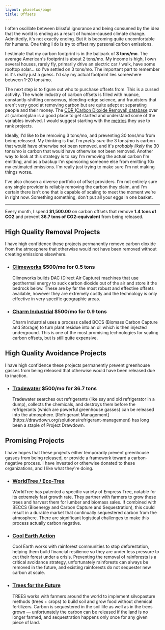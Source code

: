 ```yaml
---
layout: phasetwo/page
title: Offsets
---
```


I often oscillate between blissful ignorance and being consumed by the idea that the world is ending as a result of human-caused climate change. Admittedly, it's not exactly ending. But it is becoming quite uncomfortable for humans. One thing I do is try to offset my personal carbon emissions.

I estimate that my carbon footprint is in the ballpark of **3 tons/mo**. The average American's footprint is about 2 tons/mo. My income is high, I own several houses, rarely fly, primarily drive an electric car / walk, have some rooftop solar... so I've settled on 3 tons/mo. The important part to remember is it's really just a guess. I'd say my actual footprint lies somewhere between 1-20 tons/mo.

The next step is to figure out who to purchase offsets from. This is a cursed activity. The whole industry of carbon offsets is filled with nuance, constantly-shifting consensus, bleeding-edge science, and fraudsters that aren't very good at removing carbon but are quite adept at separating people and their money. The [CDR (Carbon Dioxide Removal) database](https://carbonplan.org/research/cdr-database) over at (carbon)plan is a good place to get started and understand some of the variables involved. I would suggest starting with the [metrics](https://carbonplan.org/research/cdr-database/methods) they use to rank projects.

Ideally, I'd like to be removing 3 tons/mo, and preventing 30 tons/mo from being released. My thinking is that I'm _pretty sure_ the 3 tons/mo is carbon that would have otherwise not been removed, and it's _probably likely_ the 30 tons/mo is carbon that would have otherwise not been removed. Another way to look at this strategy is to say I'm removing the actual carbon I'm emitting, and as a backup I'm sponsoring someone else from emitting 10x my estimated emissions. I'm really just trying to make sure I'm not making things worse.

I've also chosen a diverse portfolio of offset providers. I'm not entirely sure any single provider is reliably removing the carbon they claim, and I'm certain there isn't one that is capable of scaling to meet the moment we're in right now. Something something, don't put all your eggs in one basket.

----

Every month, I spend **$1,500.00** on carbon offsets that remove **1.4 tons of CO2** and prevent **36.7 tons of CO2-equivalent** from being released.

## High Quality Removal Projects

I have high confidence these projects permanently remove carbon dioxide from the atmosphere that otherwise would not have been removed without creating emissions elsewhere.

<ul class="nonprofits">
  <li>
  <h3><a href="https://climeworks.com/invitation/Jy04DG0A">Climeworks</a> $500/mo for 0.5 tons</h3>
  <p>Climeworks builds DAC (Direct Air Capture) machines that use geothermal energy to suck carbon dioxide out of the air and store it the bedrock below. These are by far the most robust and effective offsets available, however they are extremely costly and the technology is only effective in very specific geographic areas.</p>
  </li>
  <li>
  <h3><a href="https://charmindustrial.com/">Charm Industrial</a> $500/mo for 0.9 tons</h3>
  <p>Charm Industrial uses a process called BCCS (Biomass Carbon Capture and Storage) to turn plant residue into an oil which is then injected underground. This is one of the most promising technologies for scaling carbon offsets, but is still quite expensive.</p>
  </li>
</ul>

## High Quality Avoidance Projects

I have high confidence these projects permanently prevent greenhouse gasses from being released that otherwise would have been released due to inaction.

<ul class="nonprofits">
  <li>
  <h3><a href="https://tradewater.us">Tradewater</a> $500/mo for 36.7 tons</h3>
  <p>Tradewater searches out refrigerants (like say and old refrigerator in a dump), collects the chemicals, and destroys them before the refrigerants (which are powerful greenhouse gasses) can be released into the atmosphere. [Refrigerant Management](https://drawdown.org/solutions/refrigerant-management) has long been a staple of Project Drawdown.</p>
  </li>
</ul>

## Promising Projects

I have hopes that these projects either temporarily prevent greenhouse gasses from being released, or provide a framework toward a carbon-negative process. I have invested or otherwise donated to these organizations, and I like what they're doing.

<ul class="nonprofits">
  <li>
  <h3><a href="https://www.worldtree.eco/">WorldTree / Eco-Tree</a></h3>
  <p>WorldTree has patented a specific variety of Empress Tree, notable for its extremely fast growth rate. They partner with farmers to grow these trees and harvest them for lumber and biomass sales. If combined with BECCS (Bioenergy and Carbon Capture and Sequestration), this could result in a durable market that continually sequestered carbon from the atmosphere. There are significant logistical challenges to make this process actually carbon negative.</p>
  </li>
  <li>
  <h3><a href="https://www.coolearth.org/">Cool Earth Action</a></h3>
  <p>Cool Earth works with rainforest communities to stop deforestation, helping them build financial resilience so they are under less pressure to cut their forest under a crisis. Preventing the removal of rainforests is a critical avoidance strategy, unfortunately rainforests can always be removed in the future, and existing rainforests do not sequester new carbon at scale.</p>
  </li>
  <li>
  <h3><a href="https://trees.org">Trees for the Future</a></h3>
  <p>TREES works with farmers around the world to implement silvopasture methods (trees + crops) to build soil and grow food without chemical fertilizers. Carbon is sequestered in the soil life as well as in the trees grown — unfortunately the carbon can be released if the land is no longer farmed, and sequestration happens only once for any given piece of land.</p>
  </li>
</ul>

